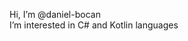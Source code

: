 Hi, I’m @daniel-bocan  
I’m interested in C# and Kotlin languages

<!---
DanielBocan/DanielBocan is a ✨ special ✨ repository because its `README.md` (this file) appears on your GitHub profile.
You can click the Preview link to take a look at your changes.
--->
